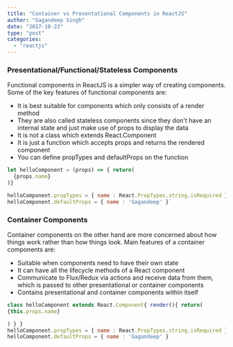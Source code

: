 ```yaml
---
title: "Container vs Presentational Components in ReactJS"
author: "Gagandeep Singh"
date: "2017-10-23"
type: "post"
categories:
  - "reactjs"
---
```


### Presentational/Functional/Stateless Components

Functional components in ReactJS is a simpler way of creating components. Some of the key features of functional components are:

- It is best suitable for components which only consists of a render method
- They are also called stateless components since they don't have an internal state and just make use of props to display the data
- It is not a class which extends React.Component
- It is just a function which accepts props and returns the rendered component
- You can define propTypes and defaultProps on the function

```javascript
let helloComponent = (props) => { return(
  {props.name}
)}

helloComponent.propTypes = { name : React.PropTypes.string.isRequired }
helloComponent.defaultProps = { name : 'Gagandeep' }`
```

### Container Components

Container components on the other hand are more concerned about how things work rather than how things look. Main features of a container components are:

- Suitable when components need to have their own state
- It can have all the lifecycle methods of a React component
- Communicate to Flux/Redux via actions and receive data from them, which is passed to other presentational or container components
- Contains presentational and container components within itself

```javascript
class helloComponent extends React.Component{ render(){ return(
{this.props.name}

) } }
helloComponent.propTypes = { name : React.PropTypes.string.isRequired }
helloComponent.defaultProps = { name : 'Gagandeep' }
```
